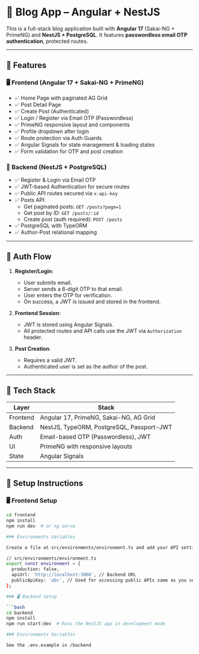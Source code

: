 # 📰 Blog App – Angular + NestJS

This is a full-stack blog application built with **Angular 17** (Sakai-NG + PrimeNG) and **NestJS + PostgreSQL**. It features **passwordless email OTP authentication**, protected routes.

---

## 🚀 Features

### 🖥️ Frontend (Angular 17 + Sakai-NG + PrimeNG)

- ✅ Home Page with paginated AG Grid
- ✅ Post Detail Page
- ✅ Create Post (Authenticated)
- ✅ Login / Register via Email OTP (Passwordless)
- ✅ PrimeNG responsive layout and components
- ✅ Profile dropdown after login
- ✅ Route protection via Auth Guards
- ✅ Angular Signals for state management & loading states
- ✅ Form validation for OTP and post creation

### 🔧 Backend (NestJS + PostgreSQL)

- ✅ Register & Login via Email OTP
- ✅ JWT-based Authentication for secure routes
- ✅ Public API routes secured via `x-api-key`
- ✅ Posts API:
  - Get paginated posts: `GET /posts?page=1`
  - Get post by ID: `GET /posts/:id`
  - Create post (auth required): `POST /posts`
- ✅ PostgreSQL with TypeORM
- ✅ Author-Post relational mapping

---

## 🔐 Auth Flow

1. **Register/Login**:
   - User submits email.
   - Server sends a 6-digit OTP to that email.
   - User enters the OTP for verification.
   - On success, a JWT is issued and stored in the frontend.

2. **Frontend Session**:
   - JWT is stored using Angular Signals.
   - All protected routes and API calls use the JWT via `Authorization` header.

3. **Post Creation**:
   - Requires a valid JWT.
   - Authenticated user is set as the author of the post.

---

## 🧪 Tech Stack

| Layer     | Stack                                      |
|-----------|--------------------------------------------|
| Frontend  | Angular 17, PrimeNG, Sakai-NG, AG Grid     |
| Backend   | NestJS, TypeORM, PostgreSQL, Passport-JWT  |
| Auth      | Email-based OTP (Passwordless), JWT        |
| UI        | PrimeNG with responsive layouts            |
| State     | Angular Signals                            |

---

## 🔧 Setup Instructions

### 🖥️ Frontend Setup

```bash
cd frontend
npm install
npm run dev  # or ng serve

### Environments Variables

Create a file at src/environments/environment.ts and add your API settings. Use the structure below:

// src/environments/environment.ts
export const environment = {
  production: false,
  apiUrl: 'http://localhost:3000', // Backend URL
  publicApiKey: 'abc', // Used for accessing public APIs same as you set in backend
};

### 🖥️ Backend Setup

```bash
cd backend
npm install
npm run start:dev  # Runs the NestJS app in development mode

### Environments Variables

See the .env.example in /backend
